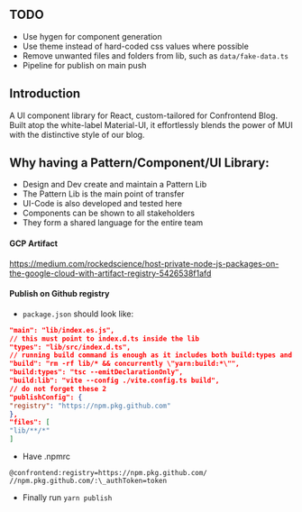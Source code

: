 ## TODO

- Use hygen for component generation
- Use theme instead of hard-coded css values where possible
- Remove unwanted files and folders from lib, such as `data/fake-data.ts`
- Pipeline for publish on main push

## Introduction

A UI component library for React, custom-tailored for Confrontend Blog. Built atop the white-label Material-UI, it effortlessly blends the power of MUI with the distinctive style of our blog.

## Why having a Pattern/Component/UI Library:

- Design and Dev create and maintain a Pattern Lib
- The Pattern Lib is the main point of transfer
- UI-Code is also developed and tested here
- Components can be shown to all stakeholders
- They form a shared language for the entire team

#### GCP Artifact

https://medium.com/rockedscience/host-private-node-js-packages-on-the-google-cloud-with-artifact-registry-5426538f1afd

#### Publish on Github registry

- `package.json` should look like:

```json
"main": "lib/index.es.js",
// this must point to index.d.ts inside the lib
"types": "lib/src/index.d.ts",
// running build command is enough as it includes both build:types and build:lib
"build": "rm -rf lib/* && concurrently \"yarn:build:*\"",
"build:types": "tsc --emitDeclarationOnly",
"build:lib": "vite --config ./vite.config.ts build",
// do not forget these 2
"publishConfig": {
"registry": "https://npm.pkg.github.com"
},
"files": [
"lib/**/*"
]
```

- Have .npmrc

```
@confrontend:registry=https://npm.pkg.github.com/
//npm.pkg.github.com/:\_authToken=token
```

- Finally run `yarn publish`
